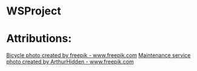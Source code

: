 # WSProject

# Attributions:
<a href='https://www.freepik.com/photos/bicycle'>Bicycle photo created by freepik - www.freepik.com</a>
<a href='https://www.freepik.com/photos/maintenance-service'>Maintenance service photo created by ArthurHidden - www.freepik.com</a>